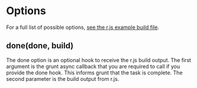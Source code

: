 # Options

For a full list of possible options, [see the r.js example build file](https://github.com/jrburke/r.js/blob/master/build/example.build.js).

## done(done, build)

The done option is an optional hook to receive the r.js build output. The first argument is the grunt async callback that you are required to call if you provide the done hook. This informs grunt that the task is complete. The second parameter is the build output from r.js.

